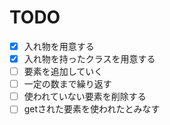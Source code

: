 # TODO


-[x] 入れ物を用意する
-[x] 入れ物を持ったクラスを用意する
-[ ] 要素を追加していく
-[ ] 一定の数まで繰り返す
-[ ] 使われていない要素を削除する
-[ ] getされた要素を使われたとみなす
